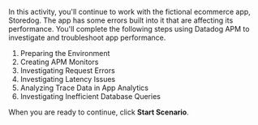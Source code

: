 In this activity, you'll continue to work with the fictional ecommerce app, Storedog. The app has some errors built into it that are affecting its performance. You'll complete the following steps using Datadog APM to investigate and troubleshoot app performance.

1. Preparing the Environment
2. Creating APM Monitors
3. Investigating Request Errors
4. Investigating Latency Issues
5. Analyzing Trace Data in App Analytics
6. Investigating Inefficient Database Queries

When you are ready to continue, click **Start Scenario**.